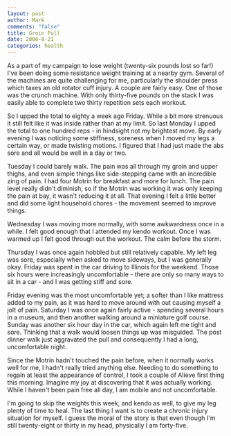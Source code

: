 ```yaml
--- 
layout: post
author: Mark
comments: "false"
title: Groin Pull
date: 2006-8-21
categories: health
---
```

As a part of my campaign to lose weight (twenty-six pounds lost so far!) I've been doing some resistance weight training at a nearby gym. Several of the machines are quite challenging for me, particularly the shoulder press which taxes an old rotator cuff injury. A couple are fairly easy. One of those was the crunch machine. With only thirty-five pounds on the stack I was easily able to complete two thirty repetition sets each workout.

So I upped the total to eighty a week ago Friday. While a bit more strenuous it still felt like it was inside rather than at my limit. So last Monday I upped the total to one hundred reps - in hindsight not my brightest move. By early evening I was noticing some stiffness, soreness when I moved my legs a certain way, or made twisting motions. I figured that I had just made the abs sore and all would be well in a day or two.

Tuesday I could barely walk. The pain was all through my groin and upper thighs, and even simple things like side-stepping came with an incredible zing of pain. I had four Motrin for breakfast and more for lunch. The pain level really didn't diminish, so if the Motrin was working it was only keeping the pain at bay, it wasn't reducing it at all. That evening I felt a little better and did some light household chores - the movement seemed to improve things.

Wednesday I was moving more normally, with some awkwardness once in a while. I felt good enough that I attended my kendo workout. Once I was warmed up I felt good through out the workout. The calm before the storm.

Thursday I was once again hobbled but still relatively capable. My left leg was sore, especially when asked to move sideways, but I was generally okay. Friday was spent in the car driving to Illinois for the weekend. Those six hours were increasingly uncomfortable - there are only so many ways to sit in a car - and I was getting stiff and sore.

Friday evening was the most uncomfortable yet; a softer than I like mattress added to my pain, as it was hard to move around with out causing myself a jolt of pain. Saturday I was once again fairly active - spending several hours in a museum, and then another walking around a miniature golf course. Sunday was another six hour day in the car, which again left me tight and sore. Thinking that a walk would loosen things up was misguided. The post dinner walk just aggravated the pull and consequently I had a long, uncomfortable night.

Since the Motrin hadn't touched the pain before, when it normally works well for me, I hadn't really tried anything else. Needing to do something to regain at least the appearance of control, I took a couple of Alieve first thing this morning. Imagine my joy at discovering that it was actually working. While I haven't been pain free all day, I am mobile and not uncomfortable.

I'm going to skip the weights this week, and kendo as well, to give my leg plenty of time to heal. The last thing I want is to create a chronic injury situation for myself. I guess the moral of the story is that even though I'm still twenty-eight or thirty in my head, physically I am forty-five.

